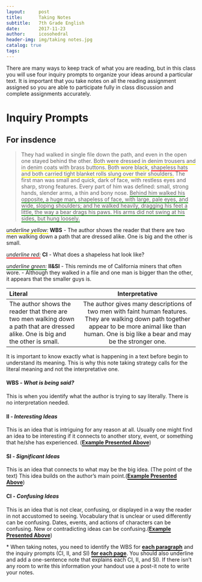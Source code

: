 ```yaml
---
layout:     post
title:      Taking Notes
subtitle:   7th Grade English
date:       2017-11-23
author:     icosohedral
header-img: img/taking notes.jpg
catalog: true
tags:
---
```


There are many ways to keep track of what you are reading, but in this class you will use four inquiry prompts to organize your ideas around a particular text. It is important that you take notes on all the reading assignment assigned so you are able to participate fully in class discussion and complete assignments accurately. 

# **Inquiry Prompts** #

## For insdence ##

>They had walked in single file down the path, and even in the open one stayed behind the other. <span style="border-bottom:2px solid yellow;"> Both were dressed in denim trousers and in denim coats with brass buttons. Both wore black,</span> <span style="border-bottom:2px solid red;">shapeless hats</span> <span style="border-bottom:2px solid yellow;"> and both carried tight blanket rolls slung over their shoulders.</span> The first man was small and quick, dark of face, with restless eyes and sharp, strong features. Every part of him was defined: small, strong hands, slender arms, a thin and bony nose. <span style="border-bottom:2px solid green;">Behind him walked his opposite, a huge man, shapeless of face, with large, pale eyes, and wide, sloping shoulders; and he walked heavily, dragging his feet a little, the way a bear drags his paws. His arms did not swing at his sides, but hung loosely.</span>

*<span style="border-bottom:2px solid yellow;">underline yellow:</span>* **WBS**
\- The author shows the reader that there are two men walking down a path that are dressed alike. One is big and the other is small.

*<span style="border-bottom:2px solid red;">underline red:</span>* **CI**
\- What does a shapeless hat look like?

*<span style="border-bottom:2px solid green;">underline green:</span>* **II&SI** 
\- This reminds me of California miners that often wore.
\- Although they walked in a file and one man is bigger than	the other,	it appears that	the smaller guys is.

|Literal | Interpretative|
| :--- | :----: |
|The author shows the reader that there are two men walking down a path that are dressed alike. One is big and the other is small. | The author gives many descriptions of two men with faint human features. They are walking down path together appear to be more animal like than human. One is big like a bear and may be the stronger one. |

It is important to know exactly what is happening in a text before begin to understand its meaning. This is why this note taking strategy calls for the literal meaning and not the interpretative one. 

#### **WBS - *What is being said?*** ####
This is when you identify what the author is trying to say literally. There is no interpretation needed. 

#### **II - *Interesting Ideas*** ####
This is an idea that is intriguing for any reason at all. Usually one might find an idea to be interesting if it connects to another story, event, or something that he/she has experienced. (**<span style="border-bottom:2px solid black;">Example Presented Above</span>**)

#### **SI - *Significant Ideas*** ####
This is an idea that connects to what may be the big idea. (The point of the text) This idea builds on the author’s main point.(**<span style="border-bottom:2px solid black;">Example Presented Above</span>**)

#### **CI - *Confusing Ideas*** ####
This is an idea that is not clear, confusing, or displayed in a way the reader in not accustomed to seeing. Vocabulary that is unclear or used differently can be confusing. Dates, events, and actions of characters can be confusing. New or contradicting ideas can be confusing.(**<span style="border-bottom:2px solid black;">Example Presented Above</span>**)

\* When taking notes, you need to identify the WBS for **<span style="border-bottom:2px solid black;">each paragraph</span>** and the inquiry prompts (CI, II, and SI) **<span style="border-bottom:2px solid black;">for each page</span>**. You should also underline and add a one-sentence note that explains each CI, II, and SI). If there isn’t any room to write this information your handout use a post-it note to write your notes. 
